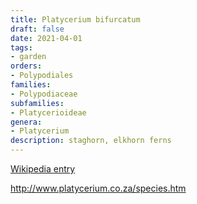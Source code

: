 ```yaml
---
title: Platycerium bifurcatum
draft: false
date: 2021-04-01
tags:
- garden
orders:
- Polypodiales
families:
- Polypodiaceae
subfamilies:
- Platycerioideae
genera:
- Platycerium    
description: staghorn, elkhorn ferns
---
```


[Wikipedia entry](https://en.m.wikipedia.org/wiki/Platycerium)



http://www.platycerium.co.za/species.htm
